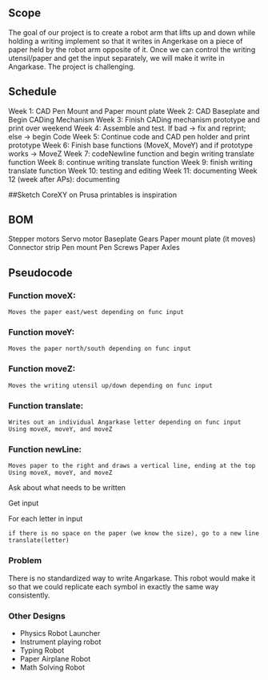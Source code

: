 ## Scope
The goal of our project is to create a robot arm that lifts up and down while holding a writing implement so that it writes in Angerkase on a piece of paper held by the robot arm opposite of it.
Once we can control the writing utensil/paper and get the input separately, we will make it write in Angarkase.
The project is challenging.


## Schedule
Week 1: CAD Pen Mount and Paper mount plate
Week 2: CAD Baseplate and Begin CADing Mechanism
Week 3: Finish CADing mechanism prototype and print over weekend
Week 4: Assemble and test. If bad → fix and reprint; else → begin Code
Week 5: Continue code and CAD pen holder and print prototype
Week 6: Finish base functions (MoveX, MoveY) and if prototype works → MoveZ
Week 7: codeNewline function and begin writing translate function
Week 8: continue writing translate function
Week 9: finish writing translate function
Week 10: testing and editing
Week 11: documenting
Week 12 (week after APs): documenting

##Sketch
CoreXY on Prusa printables is inspiration



## BOM
Stepper motors
Servo motor
Baseplate
Gears
Paper mount plate (it moves)
Connector strip
Pen mount
Pen
Screws
Paper
Axles



## Pseudocode
### Function moveX:
	Moves the paper east/west depending on func input

### Function moveY:
	Moves the paper north/south depending on func input

### Function moveZ:
	Moves the writing utensil up/down depending on func input

### Function translate:
	Writes out an individual Angarkase letter depending on func input
	Using moveX, moveY, and moveZ

### Function newLine:
	Moves paper to the right and draws a vertical line, ending at the top
	Using moveX, moveY, and moveZ
	

Ask about what needs to be written

Get input

For each letter in input

	if there is no space on the paper (we know the size), go to a new line
	translate(letter)

### Problem
There is no standardized way to write Angarkase. This robot would make it so that we could replicate each symbol in exactly the same way consistently. 

### Other Designs
- Physics Robot Launcher
- Instrument playing robot
- Typing Robot
- Paper Airplane Robot
- Math Solving Robot

